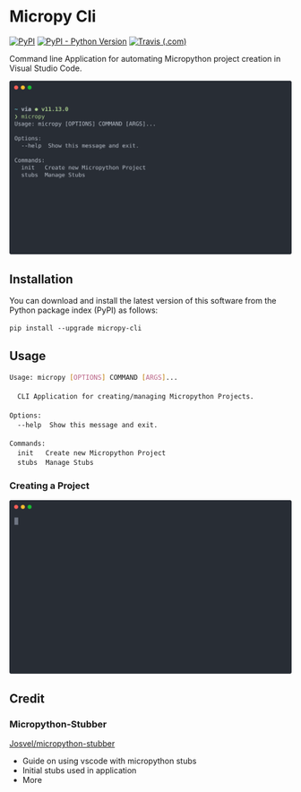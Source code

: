 # Micropy Cli

[![PyPI](https://img.shields.io/pypi/v/micropy-cli.svg?style=popout-square)](https://pypi.org/project/micropy-cli/)
[![PyPI - Python Version](https://img.shields.io/pypi/pyversions/micropy-cli.svg?style=popout-square)](https://pypi.org/project/micropy-cli/)
[![Travis (.com)](https://img.shields.io/travis/com/BradenM/micropy-cli/master.svg?style=popout-square)](https://travis-ci.com/BradenM/micropy-cli)


Command line Application for automating Micropython project creation in Visual Studio Code.

![micropy_still](.github/img/micropy.svg)

## Installation

You can download and install the latest version of this software from the Python package index (PyPI) as follows:

`pip install --upgrade micropy-cli`

## Usage

```sh
Usage: micropy [OPTIONS] COMMAND [ARGS]...

  CLI Application for creating/managing Micropython Projects.

Options:
  --help  Show this message and exit.

Commands:
  init   Create new Micropython Project
  stubs  Manage Stubs
```

### Creating a Project

![micropy_project](.github/img/usage.svg)


## Credit

### Micropython-Stubber
[Josvel/micropython-stubber](https://github.com/Josverl/micropython-stubber)

* Guide on using vscode with micropython stubs
* Initial stubs used in application
* More
